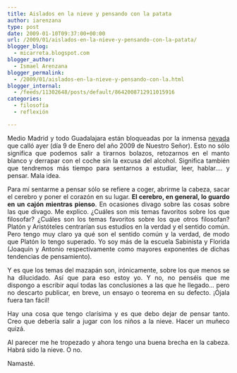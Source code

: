 ```yaml
---
title: Aislados en la nieve y pensando con la patata
author: iarenzana
type: post
date: 2009-01-10T09:37:00+00:00
url: /2009/01/aislados-en-la-nieve-y-pensando-con-la-patata/
blogger_blog:
  - micarreta.blogspot.com
blogger_author:
  - Ismael Arenzana
blogger_permalink:
  - /2009/01/aislados-en-la-nieve-y-pensando-con-la.html
blogger_internal:
  - /feeds/11302648/posts/default/8642008712911015916
categories:
  - filosofía
  - reflexión

---
```

<p style="text-align: justify;">
  Medio Madrid y todo Guadalajara están bloqueadas por la inmensa <a href="http://www.elmundo.es/elmundo/2009/01/09/madrid/1231491348.html">nevada</a> que calló ayer (día 9 de Enero del año 2009 de Nuestro Señor). Esto no sólo significa que podemos salir a tirarnos bolazos, retozarnos en el manto blanco y derrapar con el coche sin la excusa del alcohol. Significa también que tendremos más tiempo para sentarnos a estudiar, leer, hablar&#8230;. y pensar. Mala idea.
</p>

<p style="text-align: justify;">
  Para mí sentarme a pensar sólo se refiere a coger, abrirme la cabeza, sacar el cerebro y poner el corazón en su lugar. <strong>El cerebro, en general, lo guardo en un cajón mientras pienso</strong>. En ocasiones divago sobre las cosas sobre las que divago. Me explico. ¿Cuáles son mis temas favoritos sobre los que filosofar? ¿Cuáles son los temas favoritos sobre los que otros filosofan? Platón y Aristóteles centrarían sus estudios en la verdad y el sentido común. Pero tengo muy claro ya qué son el sentido común y la verdad, de modo que Platón lo tengo superado. Yo soy más de la escuela Sabinista y Florida (Joaquín y Antonio respectivamente como mayores exponentes de dichas tendencias de pensamiento).
</p>

<p style="text-align: justify;">
  Y es que los temas del mazapán son, irónicamente, sobre los que menos se ha dilucidado. Así que para eso estoy yo. Y no, no penséis que me dispongo a escribir aquí todas las conclusiones a las que he llegado&#8230; pero no descarto publicar, en breve, un ensayo o teorema en su defecto. ¡Ójala fuera tan fácil!
</p>

<p style="text-align: justify;">
  Hay una cosa que tengo clarísima y es que debo dejar de pensar tanto. Creo que debería salir a jugar con los niños a la nieve. Hacer un muñeco quizá.
</p>

<p style="text-align: justify;">
  Al parecer me he tropezado y ahora tengo una buena brecha en la cabeza. Habrá sido la nieve. O no.
</p>

<p style="text-align: justify;">
  Namasté.
</p>